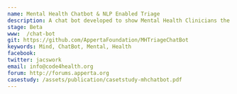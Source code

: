 ```yaml
---
name: Mental Health Chatbot & NLP Enabled Triage
description: A chat bot developed to show Mental Health Clinicians the art of what is possible in the area of chatbot development. The bot was designed in consultation with UK Mental Health Clinicians, and follows NICE guidelines.
stage: Beta
www:  /chat-bot
git: https://github.com/AppertaFoundation/MHTriageChatBot
keywords: Mind, ChatBot, Mental, Health
facebook: 
twitter: jacswork
email: info@code4health.org
forum: http://forums.apperta.org 
casestudy: /assets/publication/casetstudy-mhchatbot.pdf
--- 
```

